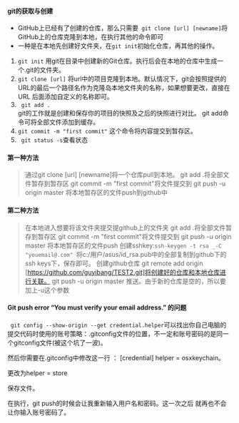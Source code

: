 <!--
 * @Description: In User Settings Edit
 * @Author: your name
 * @Date: 2019-09-26 16:56:17
 * @LastEditTime: 2019-09-26 18:23:37
 * @LastEditors: Please set LastEditors
 -->
#### git的获取与创建

- GitHub上已经有了创建的仓库，那么只需要``` git clone [url] [newname]```将GitHub上的仓库克隆到本地，在执行其他的命令即可
- 一种是在本地先创建好文件夹，在```git init```初始化仓库，再其他的操作。
1. ```git init```
用git在目录中创建新的Git仓库。执行后会在本地的仓库中生成一个.git的文件夹。
2. ```git clone [url]```
将url中的项目克隆到本地。默认情况下，git会按照提供的URL的最后一个路径名作为克隆岛本地文件夹的名称，如果想要更改，直接在URL 后面添加自定义的名称即可。
3. ``` git add .```  
git的工作就是创建和保存你的项目的快照及之后的快照进行对比。
git add命令可将全部文件添加到缓存。
4. ```git commit -m "first commit"```
这个命令将内容提交到暂存区。
5. ``` git status -s```查看状态

#### 第一种方法
>通过git clone [url] [newname]将一个仓库pull到本地。
git add .将全部文件暂存到暂存区
git commit -m "first commit"将文件提交到
git push -u origin master 将本地暂存区的文件push到github中


#### 第二种方法
>在本地进入想要将该文件夹提交提github上的文件夹
git add .将全部文件暂存到暂存区
git commit -m "first commit"将文件提交到
git push -u origin master 将本地暂存区的文件push
创建sshkey:```ssh-keygen -t rsa _-C "youemail@.com" ```将c:/用户/asus/id_rsa.pub中的全部复制到github下的ssh keys下，保存即可。
创建github仓库
git remote add origin [https://github.com/guyibang/TEST2.git]将创建好的仓库和本地仓库进行关联。
git push -u origin master 推送。由于新的仓库是空的，所以要加上-u这个参数

#### Git push error “You must verify your email address.” 的问题
``` git config --show-origin --get credential.helper```可以找出你自己电脑的提交代码时使用的账号策略：.gitconfig文件的位置，不一定和账号密码的是同一个gitconfig文件(被这个坑了一波)。

然后你需要在.gitconfig中修改这一行 ： [credential] helper = osxkeychain。

更改为helper = store 

保存文件。

在执行，git push的时候会让我重新输入用户名和密码。这一次之后 就再也不会让你输入账号密码了。



